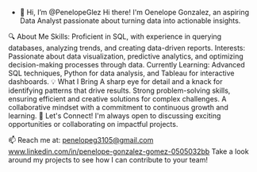 - 👋 Hi, I’m @PenelopeGlez
  Hi there! I'm Oenelope Gonzalez, an aspiring Data Analyst passionate about turning data into actionable insights.

🔍 About Me
Skills: Proficient in SQL, with experience in querying databases, analyzing trends, and creating data-driven reports.
Interests: Passionate about data visualization, predictive analytics, and optimizing decision-making processes through data.
Currently Learning: Advanced SQL techniques, Python for data analysis, and Tableau for interactive dashboards.
💡 What I Bring
A sharp eye for detail and a knack for identifying patterns that drive results.
Strong problem-solving skills, ensuring efficient and creative solutions for complex challenges.
A collaborative mindset with a commitment to continuous growth and learning.
🌟 Let's Connect!
I'm always open to discussing exciting opportunities or collaborating on impactful projects.

📫 Reach me at: penelopeg3105@gmail.com
                www.linkedin.com/in/penelope-gonzalez-gomez-0505032bb 
Take a look around my projects to see how I can contribute to your team!

